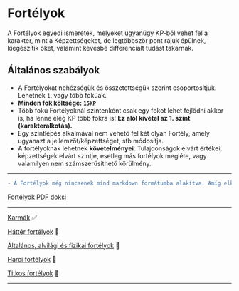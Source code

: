 # Fortélyok

A Fortélyok egyedi ismeretek, melyeket ugyanúgy KP-ből vehet fel a karakter, mint a Képzettségeket, de legtöbbször pont rájuk épülnek, kiegészítik őket, valamint kevésbé differenciált tudást takarnak.

## Általános szabályok

- A Fortélyokat nehézségük és összetettségük szerint csoportosítjuk. Lehetnek `1`, vagy több fokúak.
- **Minden fok költsége: `15KP`**
- Több fokú Fortélyoknál szintenként csak egy fokot lehet fejlődni akkor is, ha lenne elég KP több fokra is! **Ez alól kivétel az 1. szint (karakteralkotás).**
- Egy szintlépés alkalmával nem vehető fel két olyan Fortély, amely ugyanazt a jellemzőt/képzettséget, stb módosítja.
- A fortélyoknak lehetnek **követelményei**: Tulajdonságok elvárt értékei, képzettségek elvárt szintje, esetleg más fortélyok megléte, vagy valamilyen nem számszerűsíthető körülmény.

---

```diff
- A Fortélyok még nincsenek mind markdown formátumba alakítva. Amíg elkészül a konvertálás, addig használd a régi PDF doksit:
```
 
[Fortélyok PDF doksi](https://github.com/kaktusztea/km100/raw/master/archive/pdf/km100_03_fortelyok.pdf?raw=true) 

---

[Karmák](031_karmak.md) ✅

[Háttér fortélyok](032_hatter_fortelyok.md) 🚧

[Általános, alvilági és fizikai fortélyok](033_altalanos_fortelyok.md) 🚧

[Harci fortélyok](034_harci_fortelyok.md) 🚧

[Titkos fortélyok](035_titkos_fortelyok.md) 🚧

---
